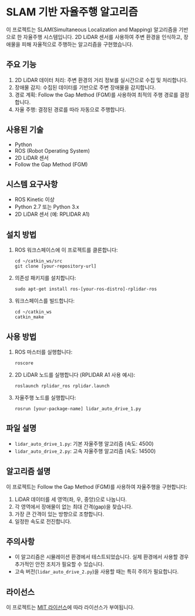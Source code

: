 # SLAM 기반 자율주행 알고리즘

이 프로젝트는 SLAM(Simultaneous Localization and Mapping) 알고리즘을 기반으로 한 자율주행 시스템입니다. 2D LiDAR 센서를 사용하여 주변 환경을 인식하고, 장애물을 피해 자율적으로 주행하는 알고리즘을 구현했습니다.

## 주요 기능

1. 2D LiDAR 데이터 처리: 주변 환경의 거리 정보를 실시간으로 수집 및 처리합니다.
2. 장애물 감지: 수집된 데이터를 기반으로 주변 장애물을 감지합니다.
3. 경로 계획: Follow the Gap Method (FGM)를 사용하여 최적의 주행 경로를 결정합니다.
4. 자율 주행: 결정된 경로를 따라 자동으로 주행합니다.

## 사용된 기술

- Python
- ROS (Robot Operating System)
- 2D LiDAR 센서
- Follow the Gap Method (FGM)

## 시스템 요구사항

- ROS Kinetic 이상
- Python 2.7 또는 Python 3.x
- 2D LiDAR 센서 (예: RPLIDAR A1)

## 설치 방법

1. ROS 워크스페이스에 이 프로젝트를 클론합니다:
   ```
   cd ~/catkin_ws/src
   git clone [your-repository-url]
   ```

2. 의존성 패키지를 설치합니다:
   ```
   sudo apt-get install ros-[your-ros-distro]-rplidar-ros
   ```

3. 워크스페이스를 빌드합니다:
   ```
   cd ~/catkin_ws
   catkin_make
   ```

## 사용 방법

1. ROS 마스터를 실행합니다:
   ```
   roscore
   ```

2. 2D LiDAR 노드를 실행합니다 (RPLIDAR A1 사용 예시):
   ```
   roslaunch rplidar_ros rplidar.launch
   ```

3. 자율주행 노드를 실행합니다:
   ```
   rosrun [your-package-name] lidar_auto_drive_1.py
   ```

## 파일 설명

- `lidar_auto_drive_1.py`: 기본 자율주행 알고리즘 (속도: 4500)
- `lidar_auto_drive_2.py`: 고속 자율주행 알고리즘 (속도: 14500)

## 알고리즘 설명

이 프로젝트는 Follow the Gap Method (FGM)를 사용하여 자율주행을 구현합니다:

1. LiDAR 데이터를 세 영역(좌, 우, 중앙)으로 나눕니다.
2. 각 영역에서 장애물이 없는 최대 간격(gap)을 찾습니다.
3. 가장 큰 간격이 있는 방향으로 조향합니다.
4. 일정한 속도로 전진합니다.

## 주의사항

- 이 알고리즘은 시뮬레이션 환경에서 테스트되었습니다. 실제 환경에서 사용할 경우 추가적인 안전 조치가 필요할 수 있습니다.
- 고속 버전(`lidar_auto_drive_2.py`)을 사용할 때는 특히 주의가 필요합니다.

## 라이선스

이 프로젝트는 [MIT 라이선스](https://opensource.org/licenses/MIT)에 따라 라이선스가 부여됩니다.

